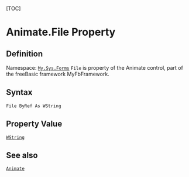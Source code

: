 [TOC]
# Animate.File Property

## Definition
Namespace: [`My.Sys.Forms`](My.Sys.Forms.md)
`File` is property of the Animate control, part of the freeBasic framework MyFbFramework.
## Syntax
```freeBasic
File ByRef As WString
```
## Property Value
[`WString`]("https://www.freebasic.net/wiki/KeyPgWString")
## See also
[`Animate`](Animate.md)

